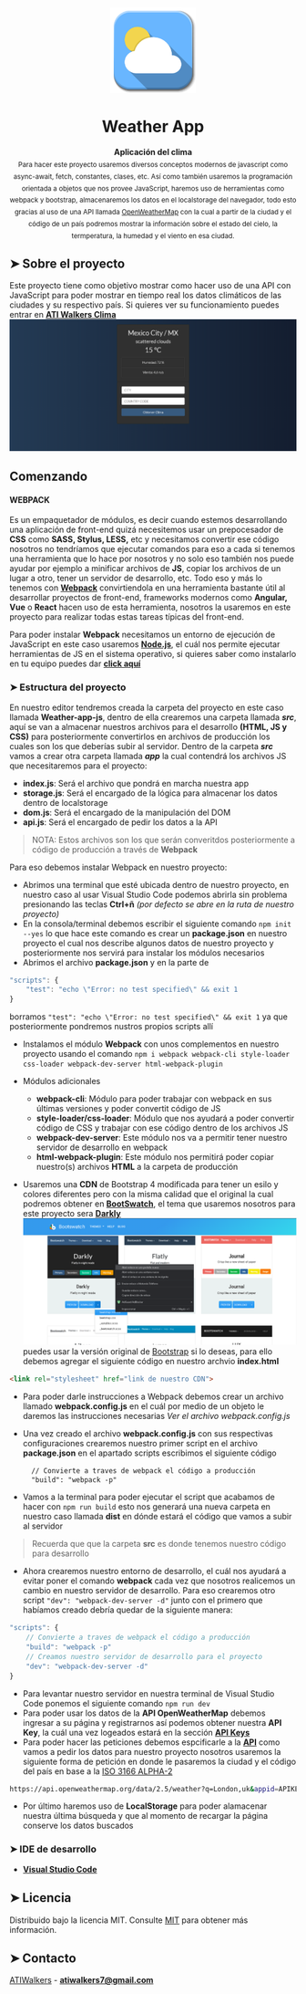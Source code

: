 <p align="center"><img src="https://raw.githubusercontent.com/TaynisRW/Weather-app-js/master/docs/icon.png" alt="Logo" width="150" height="150" />
</p>
<h1 align="center">Weather App</h1>
<p align="center"><b>Aplicación del clima</b></br>
<sub>Para hacer este proyecto usaremos diversos conceptos modernos de javascript como async-await, fetch, constantes, clases, etc. Así como también usaremos la programación orientada a objetos que nos provee JavaScript, haremos uso de herramientas como webpack y bootstrap, almacenaremos los datos en el localstorage del navegador, todo esto gracias al uso de una API llamada <a href="https://openweathermap.org/">OpenWeatherMap</a> con la cual a partir de la ciudad y el código de un país podremos mostrar la información sobre el estado del cielo, la termperatura, la humedad y el viento en esa ciudad.</sub>
</p>

## ➤ Sobre el proyecto

Este proyecto tiene como objetivo mostrar como hacer uso de una API con JavaScript para poder mostrar en tiempo real los datos climáticos de las ciudades y su respectivo país. Si quieres ver su funcionamiento puedes entrar en **[ATI Walkers Clima](https://atiwalkers.com.mx/clima/)**
![Demo](https://raw.githubusercontent.com/TaynisRW/Weather-app-js/master/docs/Demo.png "Demo")
## Comenzando
#### **WEBPACK**
Es un empaquetador de módulos, es decir cuando estemos desarrollando una aplicación de front-end quizá necesitemos usar un prepocesador de **CSS** como **SASS, Stylus, LESS,** etc y necesitamos convertir ese código nosotros no tendríamos que ejecutar comandos para eso a cada si tenemos una herramienta que lo hace por nosotros y no solo eso también nos puede ayudar por ejemplo a minificar archivos de **JS**, copiar los archivos de un lugar a otro, tener un servidor de desarrollo, etc. 
Todo eso y más lo tenemos con **[Webpack](https://webpack.js.org/)** convirtiendola en una herramienta bastante útil al desarrollar proyectos de front-end, frameworks modernos como **Angular, Vue** o **React** hacen uso de esta herramienta, nosotros la usaremos en este proyecto para realizar todas estas tareas típicas del front-end.

Para poder instalar **Webpack** necesitamos un entorno de ejecución de JavaScript en este caso usaremos **[Node.js](https://nodejs.org/es/)**, el cuál nos permite ejecutar herramientas de JS en el sistema operativo, si quieres saber como instalarlo en tu equipo puedes dar **[click aquí]()**
### ➤ Estructura del proyecto
En nuestro editor tendremos creada la carpeta del proyecto en este caso llamada **Weather-app-js**, dentro de ella crearemos una carpeta llamada ***src***, aquí se van a almacenar nuestros archivos para el desarrollo **(HTML, JS y CSS)** para posteriormente convertirlos en archivos de producción los cuales son los que deberías subir al servidor.
Dentro de la carpeta ***src*** vamos a crear otra carpeta llamada ***app*** la cual contendrá los archivos JS que necesitaremos para el proyecto:
- **index.js**: Será el archivo que pondrá en marcha nuestra app
- **storage.js**: Será el encargado de la lógica para almacenar los datos dentro de localstorage
- **dom.js**: Será el encargado de la manipulación del DOM
- **api.js**: Será el encargado de pedir los datos a la API

> NOTA: Estos archivos son los que serán converitdos posteriormente a código de producción a través de **Webpack**

Para eso debemos instalar Webpack en nuestro proyecto:
- Abrimos una terminal que esté ubicada dentro de nuestro proyecto, en nuestro caso al usar Visual Studio Code podemos abrirla sin problema presionando las teclas **Ctrl+ñ** *(por defecto se abre en la ruta de nuestro proyecto)*
- En la consola/terminal debemos escribir el siguiente comando 
`npm init --yes` lo que hace este comando es crear un **package.json** en nuestro proyecto el cual nos describe algunos datos de nuestro proyecto y posteriormente nos servirá para instalar los módulos necesarios
- Abrimos el archivo **package.json** y en la parte de 
```javascript
"scripts": {
	"test": "echo \"Error: no test specified\" && exit 1
} 
``` 
borramos `"test": "echo \"Error: no test specified\" && exit 1` ya que posteriormente pondremos nustros propios scripts allí  
- Instalamos el módulo **Webpack** con unos complementos en nuestro proyecto usando el comando 
`npm i webpack webpack-cli style-loader css-loader webpack-dev-server html-webpack-plugin`

 -  Módulos adicionales	
	- **webpack-cli**: Módulo para poder trabajar con webpack en sus últimas versiones y poder convertit código de JS
	- **style-loader/css-loader**: Módulo que nos ayudará a poder convertir código de CSS y trabajar con ese código dentro 				  de los archivos JS
	- **webpack-dev-server**: Este módulo nos va a permitir tener nuestro servidor de desarrollo en webpack
	- **html-webpack-plugin**: Este módulo nos permitirá poder copiar nuestro(s) archivos **HTML** a la carpeta de producción
- Usaremos una **CDN** de Bootstrap 4 modificada para tener un esilo y colores diferentes pero con la misma calidad que el original la cual podremos obtener en **[BootSwatch](https://bootswatch.com/)**, el tema que usaremos nosotros para este proyecto sera **[Darkly](https://bootswatch.com/4/darkly/bootstrap.min.css)**
![Demo](https://raw.githubusercontent.com/TaynisRW/Weather-app-js/master/docs/CDN%20de%20Bootswatch.png "CDN")
puedes usar la versión original de [Bootstrap](https://getbootstrap.com/docs/4.5/getting-started/introduction/) si lo deseas, para ello debemos agregar el siguiente código en nuestro archvio **index.html** 
```html
<link rel="stylesheet" href="link de nuestro CDN">
```
- Para poder darle instrucciones a Webpack debemos crear un archivo llamado **webpack.config.js** en el cuál por medio de un objeto le daremos las instrucciones necesarias *Ver el archivo webpack.config.js*
- Una vez creado el archivo **webpack.config.js** con sus respectivas configuraciones crearemos nuestro primer script en el archivo **package.json** en el apartado scripts escribimos el siguiente código
    
    	// Convierte a traves de webpack el código a producción
    	"build": "webpack -p"
- Vamos a la terminal para poder ejecutar el script que acabamos de hacer con `npm run build` esto nos generará una nueva carpeta en nuestro caso llamada **dist** en dónde estará el código que vamos a subir al servidor
> Recuerda que que la carpeta **src** es donde tenemos nuestro código para desarrollo
- Ahora crearemos nuestro entorno de desarrollo, el cuál nos ayudará a evitar poner el comando **webpack** cada vez que nosotros realicemos un cambio en nuestro servidor de desarrollo. Para eso crearemos otro script  `"dev": "webpack-dev-server -d"` junto con el primero que habíamos creado debría quedar de la siguiente manera:
```javascript
"scripts": {
	// Convierte a traves de webpack el código a producción
	"build": "webpack -p"
	// Creamos nuestro servidor de desarrollo para el proyecto
	"dev": "webpack-dev-server -d"
}
```
- Para levantar nuestro servidor en nuestra terminal de Visual Studio Code ponemos el siguiente comando `npm run dev`
- Para poder usar los datos de la **API OpenWeatherMap** debemos ingresar a su página y registrarnos así podemos obtener nuestra **API Key**, la cuál una vez logeados estará en la sección **[API Keys](https://home.openweathermap.org/api_keys)**
- Para poder hacer las peticiones debemos espcificarle a la **[API](https://openweathermap.org/current)** como vamos a pedir los datos para nuestro proyecto nosotros usaremos la siguiente forma de petición en donde le pasaremos la ciudad y el código del país en base a la [ISO 3166 ALPHA-2](https://laendercode.net/es/countries.html)
```bash
https://api.openweathermap.org/data/2.5/weather?q=London,uk&appid=APIKEY&units=metric 
```
- Por último haremos uso de **LocalStorage** para poder alamacenar nuestra última búsqueda y que al momento de recargar la página conserve los datos buscados 

### ➤ IDE de desarrollo
- **[Visual Studio Code](https://code.visualstudio.com/)**

## ➤ Licencia

Distribuido bajo la licencia MIT. Consulte [MIT](https://opensource.org/licenses/MIT) para obtener más información.

## ➤ Contacto
[ATIWalkers](https://atiwalkers.com.mx) - **atiwalkers7@gmail.com**
